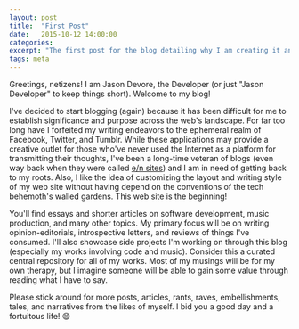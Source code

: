 ```yaml
---
layout: post
title:  "First Post"
date:   2015-10-12 14:00:00
categories:
excerpt: "The first post for the blog detailing why I am creating it and what the reader can expect."
tags: meta
---
```

Greetings, netizens! I am Jason Devore, the Developer (or just "Jason Developer" to keep things short). Welcome to my blog!

I've decided to start blogging (again) because it has been difficult for me to establish significance and purpose across the web's landscape. For far too long have I forfeited my writing endeavors to the ephemeral realm of Facebook, Twitter, and Tumblr. While these applications may provide a creative outlet for those who've never used the Internet as a platform for transmitting their thoughts, I've been a long-time veteran of blogs (even way back when they were called [e/n sites](http://www.urbandictionary.com/define.php?term=e%2Fn)) and I am in need of getting back to my roots. Also, I like the idea of customizing the layout and writing style of my web site without having depend on the conventions of the tech behemoth's walled gardens. This web site is the beginning!

You'll find essays and shorter articles on software development, music production, and many other topics. My primary focus will be on writing opinion-editorials, introspective letters, and reviews of things I've consumed. I'll also showcase side projects I'm working on through this blog (especially my works involving code and music). Consider this a curated central repository for all of my works. Most of my musings will be for my own therapy, but I imagine someone will be able to gain some value through reading what I have to say.

Please stick around for more posts, articles, rants, raves, embellishments, tales, and narratives from the likes of myself. I bid you a good day and a fortuitous life! 😄
